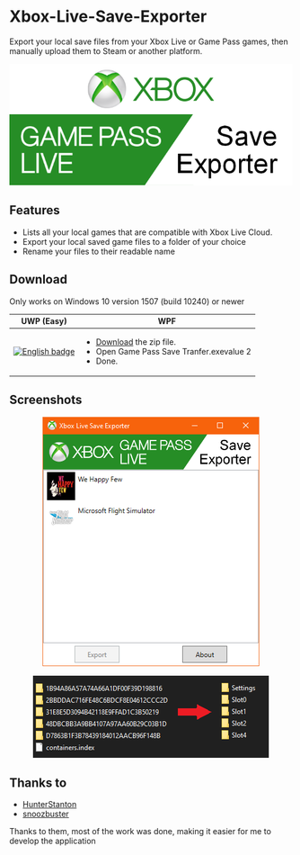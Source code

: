 # Xbox-Live-Save-Exporter
Export your local save files from your Xbox Live or Game Pass games, then manually upload them to Steam or another platform.

<p align="center">
  <img src="Store/Logo/Logo.png"/>
</p>

<!--[Website](https://tom60chat.wixsite.com/katycorp/post/?lang=en)-->

## Features
- Lists all your local games that are compatible with Xbox Live Cloud.
- Export your local saved game files to a folder of your choice
- Rename your files to their readable name

## Download
Only works on Windows 10 version 1507 (build 10240) or newer

| UWP (Easy) | WPF | 
| ---------- | --- |
| <a href='//www.microsoft.com/store/apps/9NK0HLN1PRWB?cid=storebadge&ocid=badge'><img src='https://developer.microsoft.com/store/badges/images/English_get-it-from-MS.png' alt='English badge' width="270" height="90"/></a> | <ul><li>[Download](https://github.com/Tom60chat/Xbox-Live-Save-Exporter/releases) the zip file.</li><li>Open Game Pass Save Tranfer.exevalue 2</li><li>Done.</li></ul>|

## Screenshots
<p align="center">
  <img src="Store/Screenshots WPF/Screenshot.png"/>
</p>

<p align="center">
  <img src="Store/Screenshots WPF/Screenshot2.png"/>
</p>

## Thanks to
- [HunterStanton](https://github.com/HunterStanton/ContainerReader)
- [snoozbuster](https://github.com/goatfungus/NMSSaveEditor/issues/306)

Thanks to them, most of the work was done, making it easier for me to develop the application

